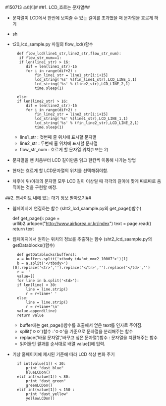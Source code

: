 #150713 스터디#
##1. LCD_흐르는 문자열##

- 문자열이 LCD에서 한번에 보여줄 수 있는 길이를 초과했을 때 문자열을 흐르게 하기
- sh
- t20_lcd_sample.py 파일의 flow_lcd()함수

		def flow_lcd(line1_str,line2_str,flow_str_num):
    	 if flow_str_num==1:
    	 if len(line1_str) > 16:
    		dif = len(line1_str)-16
    	  	for i in range(dif+2) : 
    			fin_line1_str = line1_str[i:i+15]
    			lcd_string('%s' %(fin_line1_str),LCD_LINE_1,1)
    			lcd_string('%s' % (line2_str),LCD_LINE_2,1)
    			time.sleep(1)
    	
    	else:
    	if len(line2_str) > 16:
    		dif = len(line2_str)-16
    	  	for i in range(dif+2) : 
    			fin_line2_str = line2_str[i:i+15]
    			lcd_string('%s' %(line1_str),LCD_LINE_1,1)
    			lcd_string('%s' % (fin_line2_str),LCD_LINE_2,1)
    			time.sleep(1)


	- line1_str : 첫번째 줄 위치에 표시할 문자열
	- line2_str : 두번째 줄 위치에 표시할 문자열
	- flow_str_num : 흐르게 할 문자열 위치(1 또는 2)

- 문자열을 맨 처음부터 LCD 길이만큼 읽고 한칸씩 이동해 나가는 방법
- 현재는 흐르게 할 LCD문자열의 위치를 선택해줘야함.
- 차후에 위/아래의 문자열 모두 LCD 길이 이상일 때 각각의 길이에 맞게 따로따로 움직이는 것을 구현할 예정.

##2. 웹사이트 내에 있는 대기 정보 받아오기##

- 웹페이지에 연결하는 함수 (sht2_lcd_saample.py의 get_page()함수)

   	def get_page():
   	page = urllib2.urlopen("http://www.airkorea.or.kr/index")
   	text = page.read()
   	return text 
 
- 웹페이지에서 원하는 위치의 정보를 추출하는 함수 (sht2_lcd_saample.py의 getDatablocks()함수)

   		def getDatablocks(buffers):
    	a = buffers.split('<tbody id="mt_mmc2_10007">')[1]
    	b = a.split('</tbody>')[0].replace('<tr>','').replace('</tr>','').replace('</td>','')
    	r = ''
    	value=[]
    	for line in b.split('<td>'):
       	if len(line) < 30:
           	line = line.strip()
           	r = r+line+' '
       	else:
           	line = line.strip()
           	r = r+line+'\n'
	   	value.append(line)
    	return value

   
   	- buffer에는 get_page()함수를 호출해서 얻은 text를 인자로 주어짐.
   	- spllit('ㅇㅇ')함수 :'ㅇㅇ'을 기준으로 문자열을 분리해주는 함수
   	- replace('바꿀 문자열','바꾸고 싶은 문자열')함수 : 문자열을 치환해주는 함수
   	- 읽어들인 결과를 순서대로 배열 value[]에 입력.

- 기상 홈페이지에 제시된 기준에 따라 LCD 색상 변화 주기

    	if int(value[1]) < 30:
    		print "dust_blue"
    		blueLCDon()
    	elif int(value[1]) < 80:
    		print "dust_green"
    		greenLCDon()
    	elif int(value[1]) < 150 :
    		print "dust_yellow"
    		yellowLCDon()

